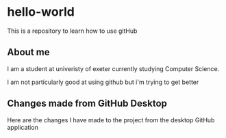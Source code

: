 # hello-world
This is a repository to learn how to use gitHub

## About me

I am a student at univeristy of exeter currently studying Computer Science.

I am not particularly good at using github but i'm trying to get better

## Changes made from GitHub Desktop

Here are the changes I have made to the project from the desktop GitHub application